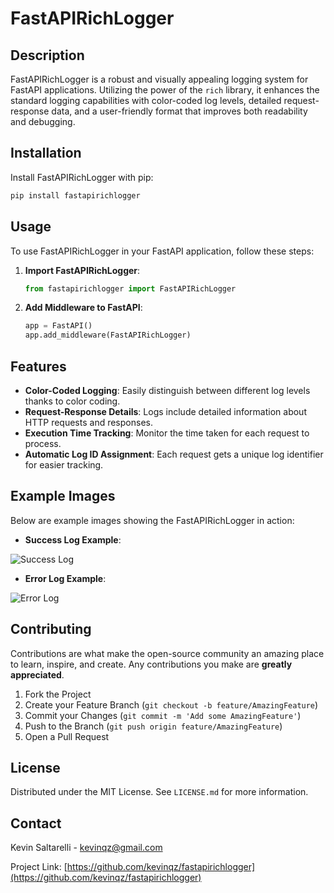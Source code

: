 # FastAPIRichLogger

## Description
FastAPIRichLogger is a robust and visually appealing logging system for FastAPI applications. Utilizing the power of the `rich` library, it enhances the standard logging capabilities with color-coded log levels, detailed request-response data, and a user-friendly format that improves both readability and debugging.

## Installation
Install FastAPIRichLogger with pip:

```bash
pip install fastapirichlogger
```

## Usage
To use FastAPIRichLogger in your FastAPI application, follow these steps:

1. **Import FastAPIRichLogger**:
   ```python
   from fastapirichlogger import FastAPIRichLogger
   ```

2. **Add Middleware to FastAPI**:
   ```python
   app = FastAPI()
   app.add_middleware(FastAPIRichLogger)
   ```

## Features
- **Color-Coded Logging**: Easily distinguish between different log levels thanks to color coding.
- **Request-Response Details**: Logs include detailed information about HTTP requests and responses.
- **Execution Time Tracking**: Monitor the time taken for each request to process.
- **Automatic Log ID Assignment**: Each request gets a unique log identifier for easier tracking.

## Example Images

Below are example images showing the FastAPIRichLogger in action:

- **Success Log Example**:

![Success Log](https://gcdnb.pbrd.co/images/CNZuN81Gf4Hn.png)

- **Error Log Example**:

![Error Log](https://gcdnb.pbrd.co/images/QfpPhSLCf1Xy.png)

## Contributing
Contributions are what make the open-source community an amazing place to learn, inspire, and create. Any contributions you make are **greatly appreciated**.

1. Fork the Project
2. Create your Feature Branch (`git checkout -b feature/AmazingFeature`)
3. Commit your Changes (`git commit -m 'Add some AmazingFeature'`)
4. Push to the Branch (`git push origin feature/AmazingFeature`)
5. Open a Pull Request

## License
Distributed under the MIT License. See `LICENSE.md` for more information.

## Contact
Kevin Saltarelli - kevinqz@gmail.com

Project Link: [https://github.com/kevinqz/fastapirichlogger](https://github.com/kevinqz/fastapirichlogger)
